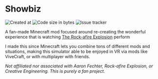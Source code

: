 # Showbiz

![Created at](https://img.shields.io/github/created-at/FlooferLand/Showbiz-Mod?style=plastic&logo=github&link=https://github.com/FlooferLand/Showbiz-Mod)
![Code size in bytes](https://img.shields.io/github/languages/code-size/FlooferLand/showbiz?style=plastic&color=brightgreen&link=https://github.com/FlooferLand/showbiz)
![Issue tracker](https://img.shields.io/github/issues/FlooferLand/showbiz?style=plastic&link=https://github.com/FlooferLand/showbiz/issues)

A fan-made Minecraft mod focused around re-creating the wonderful experience that is watching [The Rock-afire Explosion](https://www.youtube.com/watch?v=MyEbr6HvWy0) perform

I made this since Minecraft lets you combine tons of different mods and situations, making this simulator able to be enjoyed in VR via mods like ViveCraft, or with multiplayer with friends.

_Not affiliated nor associated with Aaron Fechter, Rock-afire Explosion, or Creative Engineering. This is purely a fan project._
